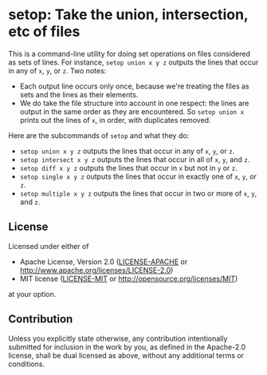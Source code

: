 setop: Take the union, intersection, etc of files
=================================================

This is a command-line utility for doing set operations on files considered as
sets of lines. For instance, `setop union x y z` outputs the lines that occur in
any of `x`, `y`, or `z`. Two notes:

* Each output line occurs only once, because we're treating the files as sets
  and the lines as their elements.
* We do take the file structure into account in one respect: the lines are
  output in the same order as they are encountered. So `setop union x` prints
  out the lines of `x`, in order, with duplicates removed.

Here are the subcommands of `setop` and what they do:

* `setop union x y z` outputs the lines that occur in any of `x`, `y`, or `z`.
* `setop intersect x y z` outputs the lines that occur in all of `x`, `y`, and `z`.
* `setop diff x y z` outputs the lines that occur in `x` but not in `y` or `z`.
* `setop single x y z` outputs the lines that occur in exactly one of `x`, `y`,
  or `z`.
* `setop multiple x y z` outputs the lines that occur in two or more of `x`, `y`,
  and `z`.

## License

Licensed under either of

 * Apache License, Version 2.0
   ([LICENSE-APACHE](LICENSE-APACHE) or http://www.apache.org/licenses/LICENSE-2.0)
 * MIT license
   ([LICENSE-MIT](LICENSE-MIT) or http://opensource.org/licenses/MIT)

at your option.

## Contribution

Unless you explicitly state otherwise, any contribution intentionally submitted
for inclusion in the work by you, as defined in the Apache-2.0 license, shall be
dual licensed as above, without any additional terms or conditions.
